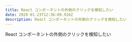 ```yaml
---
title: React コンポーネントの外側のクリックを検知したい
date: 2020-01-23T12:36:09.916Z
description: React コンポーネントの外側のクリックを検知したい
---
```

React コンポーネントの外側のクリックを検知したい
